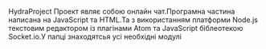 HydraProject
Проект являє собою онлайн чат.Програмна частина написана на JavaScript та HTML.Та з використанням платформи Node.js текстовим редактором із плагінами Atom та JavaScript біблеотекою Socket.io.У папці знаходятсья усі необхідні модулі
